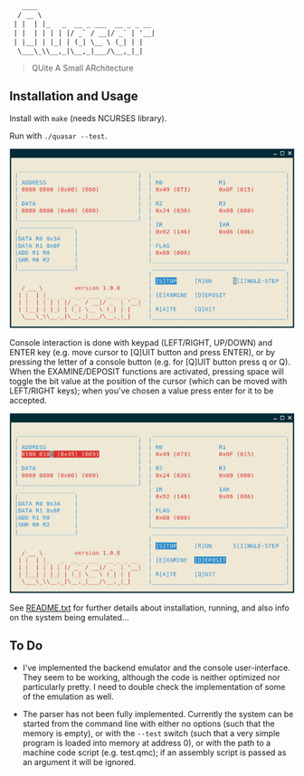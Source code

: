 ```
   ____                             
  / __ \                            
 | |  | |_   _  __ _ ___  __ _ _ __ 
 | |  | | | | |/ _` / __|/ _` | '__|
 | |__| | |_| | (_| \__ \ (_| | |   
  \___\_\\__,_|\__,_|___/\__,_|_|   
```
>QUite A Small ARchitecture

## Installation and Usage
Install with `make` (needs NCURSES library).

Run with `./quasar --test`.

![Console UI](images/quasar_console.png)

Console interaction is done with keypad (LEFT/RIGHT, UP/DOWN) and ENTER key (e.g. move cursor to [Q]UIT button and press ENTER), or by pressing the letter of a console button (e.g. for [Q]UIT button press q or Q). When the EXAMINE/DEPOSIT functions are activated, pressing space will toggle the bit value at the position of the cursor (which can be moved with LEFT/RIGHT keys); when you've chosen a value press enter for it to be accepted.

![Console UI](images/quasar_console2.png)

See [README.txt](README.txt) for further details about installation, running, and also info on the system being emulated...

## To Do
- I've implemented the backend emulator and the console user-interface. They seem to be working, although the code is neither optimized nor particularly pretty. I need to double check the implementation of some of the emulation as well.

- The parser has not been fully implemented. Currently the system can be started from the command line with either no options (such that the memory is empty), or with the `--test` switch (such that a very simple program is loaded into memory at address 0), or with the path to a machine code script (e.g. test.qmc); if an assembly script is passed as an argument it will be ignored.
